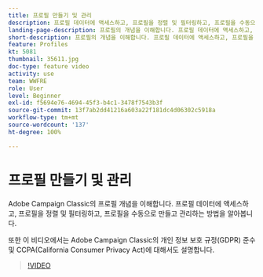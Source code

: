 ```yaml
---
title: 프로필 만들기 및 관리
description: 프로필 데이터에 액세스하고, 프로필을 정렬 및 필터링하고, 프로필을 수동으로 만들고 관리하는 방법을 알아봅니다. 개인정보 보호 규정(GDPR) 및 캘리포니아 소비자 개인정보 보호법(CCPA) 준수에 대해 알아봅니다.
landing-page-description: 프로필의 개념을 이해합니다. 프로필 데이터에 액세스하고, 프로필을 정렬 및 필터링하고, 프로필을 수동으로 만들고 관리하는 방법을 알아봅니다. GDPR 및 CCPA에 대한 자세한 내용을 살펴보십시오.
short-description: 프로필의 개념을 이해합니다. 프로필 데이터에 액세스하고, 프로필을 정렬 및 필터링하고, 프로필을 수동으로 만들고 관리하는 방법을 알아봅니다. GDPR 및 CCPA에 대한 자세한 내용을 살펴보십시오.
feature: Profiles
kt: 5081
thumbnail: 35611.jpg
doc-type: feature video
activity: use
team: WWFRE
role: User
level: Beginner
exl-id: f5694e76-4694-45f3-b4c1-3478f7543b3f
source-git-commit: 13f7ab2dd41216a603a22f181dc4d06302c5918a
workflow-type: tm+mt
source-wordcount: '137'
ht-degree: 100%

---
```


# 프로필 만들기 및 관리

Adobe Campaign Classic의 프로필 개념을 이해합니다. 프로필 데이터에 액세스하고, 프로필을 정렬 및 필터링하고, 프로필을 수동으로 만들고 관리하는 방법을 알아봅니다.

또한 이 비디오에서는 Adobe Campaign Classic의 개인 정보 보호 규정(GDPR) 준수 및 CCPA(California Consumer Privacy Act)에 대해서도 설명합니다.

>[!VIDEO](https://video.tv.adobe.com/v/35611?quality=12&learn=on)
